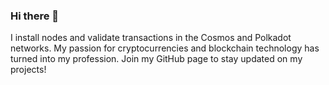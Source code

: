 ### Hi there 👋

I install nodes and validate transactions in the Cosmos and Polkadot networks. My passion for cryptocurrencies and blockchain technology has turned into my profession. Join my GitHub page to stay updated on my projects!

<!--
**antonenkovladislav116/antonenkovladislav116** is a ✨ _special_ ✨ repository because its `README.md` (this file) appears on your GitHub profile.

Here are some ideas to get you started:

- 🔭 I’m currently working on ...
- 🌱 I’m currently learning ...
- 👯 I’m looking to collaborate on ...
- 🤔 I’m looking for help with ...
- 💬 Ask me about ...
- 📫 How to reach me: ...
- 😄 Pronouns: ...
- ⚡ Fun fact: ...
-->
